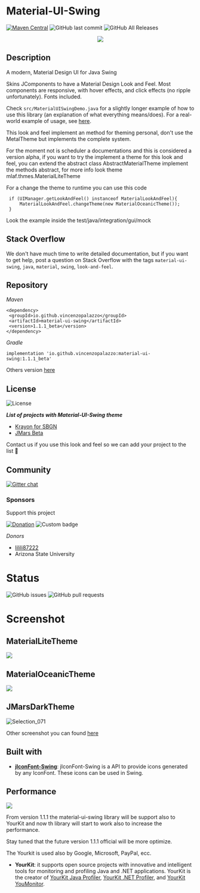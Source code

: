 # Material-UI-Swing
[![Maven Central](https://img.shields.io/maven-central/v/io.github.vincenzopalazzo/material-ui-swing?color=%237cc4f4&style=for-the-badge)](https://search.maven.org/search?q=g:%22io.github.vincenzopalazzo%22%20AND%20a:%22material-ui-swing%22)
![GitHub last commit](https://img.shields.io/github/last-commit/vincenzopalazzo/material-ui-swing?color=%237cc4f4&style=for-the-badge)
![GitHub All Releases](https://img.shields.io/github/downloads/vincenzopalazzo/material-ui-swing/total?color=%234caf50&style=for-the-badge)

<div align="center">
<img src="https://raw.githubusercontent.com/vincenzopalazzo/material-ui-swing-donations/master/images/iconMaterialOfficial.png" />
</div>

## Description
A modern, Material Design UI for Java Swing

Skins JComponents to have a Material Design Look and Feel. Most components are responsive, with hover effects, and click effects (no ripple unfortunately). Fonts included.

Check `src/MaterialUISwingDemo.java` for a slightly longer example of how to use this library (an explanation of what everything means/does).
For a real-world example of usage, see [here](https://github.com/atarw/washer-chess).

This look and feel implement an method for theming personal, don't use the MetalTheme but implements
the complete system.

For the moment not is scheduler a documentations and this is considered a version alpha, if you want to
try the implement a theme for this look and feel, you can extend the abstract class AbstractMaterialTheme implement
the methods abstract, for more info look theme mlaf.thmes.MaterialLiteTheme

For a change the theme to runtime you can use this code
```
 if (UIManager.getLookAndFeel() instanceof MaterialLookAndFeel){
     MaterialLookAndFeel.changeTheme(new MaterialOceanicTheme());
 }
```
  Look the example inside the test/java/integration/gui/mock

 ## Stack Overflow
We don't have much time to write detailed documentation, but if you want to get help, post a question on Stack Overflow with the tags `material-ui-swing`, `java`, `material`, `swing`, `look-and-feel`.

 ## Repository

 _Maven_

 ```
<dependency>
  <groupId>io.github.vincenzopalazzo</groupId>
  <artifactId>material-ui-swing</artifactId>
  <version>1.1.1_beta</version>
</dependency>
 ```

 _Gradle_

```
implementation 'io.github.vincenzopalazzo:material-ui-swing:1.1.1_beta'
```

Others version [here](https://search.maven.org/artifact/io.github.vincenzopalazzo/material-ui-swing)

## License
![License](https://img.shields.io/github/license/vincenzopalazzo/material-ui-swing.svg?style=for-the-badge)


_**List of projects with Material-UI-Swing theme**_
- [Krayon for SBGN](https://github.com/wiese42/krayon4sbgn)
- [JMars Beta](https://JMars.mars.asu.edu)

Contact us if you use this look and feel so we can add your project to the list 🙂

## Community
[![Gitter chat](https://img.shields.io/gitter/room/vincenzopalazzo/material-ui-swing.svg?style=for-the-badge)](https://gitter.im/material-ui-swing/community?utm_source=badge&utm_medium=badge&utm_campaign=pr-badge)

### Sponsors
Support this project

[![Donation](https://img.shields.io/website/http/vincenzopalazzo.github.io/material-ui-swing-donations.svg?style=for-the-badge&up_color=yellow&up_message=Donation)](https://vincenzopalazzo.github.io/material-ui-swing-donations)
![Custom badge](https://img.shields.io/endpoint?style=for-the-badge&url=https%3A%2F%2Fshieldsio-patreon.herokuapp.com%2Fmaterialuiswing)

_Donors_
- [lilili87222](https://github.com/lilili87222)
- Arizona State University

# Status
![GitHub issues](https://img.shields.io/github/issues/vincenzopalazzo/material-ui-swing.svg?style=for-the-badge)
![GitHub pull requests](https://img.shields.io/github/issues-pr/vincenzopalazzo/material-ui-swing.svg?style=for-the-badge)

# Screenshot
## MaterialLiteTheme
![](https://i.ibb.co/MBypNKV/Selection-082.png)

## MaterialOceanicTheme
![](https://i.ibb.co/1TzSXWk/Selection-083.png)

## JMarsDarkTheme
![Selection_071](https://i.ibb.co/TRp9wDx/Selection-084.png)

Other screenshot you can found  [here](https://github.com/vincenzopalazzo/material-ui-swing/releases)

## Built with

- **[jIconFont-Swing](https://jiconfont.github.io/swing)**: jIconFont-Swing is a API to provide icons generated by any IconFont. These icons can be used in Swing. 

## Performance

![](https://www.yourkit.com/images/yklogo.png)

From version 1.1.1 the material-ui-swing library will be support also to YourKit and now th library will 
start to work also to increase the performance.

Stay tuned that the future version 1.1.1 official will be more optimize.

The Yourkit is used also by Google, Microsoft, PayPal, ecc.


- **YourKit**: it supports open source projects with innovative and intelligent tools
for monitoring and profiling Java and .NET applications.
YourKit is the creator of <a href="https://www.yourkit.com/java/profiler/">YourKit Java Profiler</a>,
<a href="https://www.yourkit.com/.net/profiler/">YourKit .NET Profiler</a>,
and <a href="https://www.yourkit.com/youmonitor/">YourKit YouMonitor</a>.
